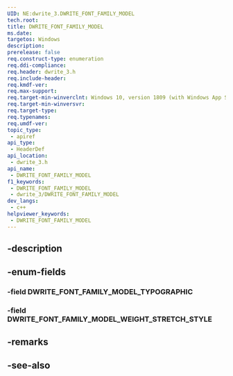 ```yaml
---
UID: NE:dwrite_3.DWRITE_FONT_FAMILY_MODEL
tech.root: 
title: DWRITE_FONT_FAMILY_MODEL
ms.date: 
targetos: Windows
description: 
prerelease: false
req.construct-type: enumeration
req.ddi-compliance: 
req.header: dwrite_3.h
req.include-header: 
req.kmdf-ver: 
req.max-support: 
req.target-min-winverclnt: Windows 10, version 1809 (with Windows App SDK 0.5 or later)
req.target-min-winversvr: 
req.target-type: 
req.typenames: 
req.umdf-ver: 
topic_type:
 - apiref
api_type:
 - HeaderDef
api_location:
 - dwrite_3.h
api_name:
 - DWRITE_FONT_FAMILY_MODEL
f1_keywords:
 - DWRITE_FONT_FAMILY_MODEL
 - dwrite_3/DWRITE_FONT_FAMILY_MODEL
dev_langs:
 - c++
helpviewer_keywords:
 - DWRITE_FONT_FAMILY_MODEL
---
```


## -description

## -enum-fields

### -field DWRITE_FONT_FAMILY_MODEL_TYPOGRAPHIC

### -field DWRITE_FONT_FAMILY_MODEL_WEIGHT_STRETCH_STYLE

## -remarks

## -see-also


